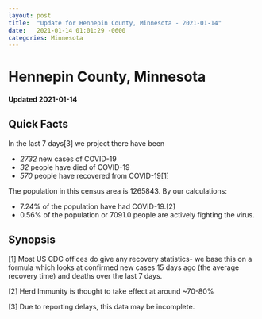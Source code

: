 ```yaml
---
layout: post
title:  "Update for Hennepin County, Minnesota - 2021-01-14"
date:   2021-01-14 01:01:29 -0600
categories: Minnesota
---
```


# Hennepin County, Minnesota
#### Updated 2021-01-14

## Quick Facts

In the last 7 days[3] we project there have been
- *2732* new cases of COVID-19
- *32* people have died of COVID-19
- *570* people have recovered from COVID-19[1]

The population in this census area is 1265843. By our calculations:
- 7.24% of the population have had COVID-19.[2]
- 0.56% of the population or 7091.0 people are actively fighting the virus.

## Synopsis




[1] Most US CDC offices do give any recovery statistics- we base this on a formula which looks at confirmed new cases
15 days ago (the average recovery time) and deaths over the last 7 days.

[2] Herd Immunity is thought to take effect at around ~70-80%

[3] Due to reporting delays, this data may be incomplete.
 
    